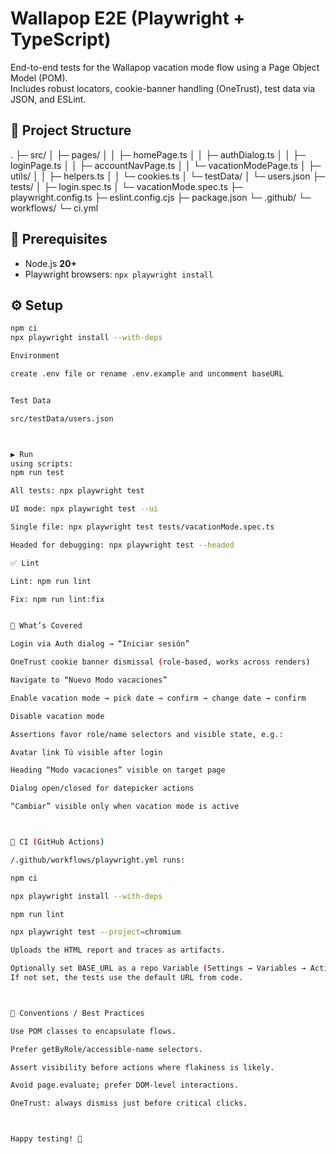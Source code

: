 # Wallapop E2E (Playwright + TypeScript)

End-to-end tests for the Wallapop vacation mode flow using a Page Object Model (POM).  
Includes robust locators, cookie-banner handling (OneTrust), test data via JSON, and ESLint.

## 📁 Project Structure

.
├─ src/
│ ├─ pages/
│ │ ├─ homePage.ts
│ │ ├─ authDialog.ts
│ │ ├─ loginPage.ts
│ │ ├─ accountNavPage.ts
│ │ └─ vacationModePage.ts
│ ├─ utils/
│ │ ├─ helpers.ts
│ │ └─ cookies.ts
│ └─ testData/
│ └─ users.json
├─ tests/
│ ├─ login.spec.ts
│ └─ vacationMode.spec.ts
├─ playwright.config.ts
├─ eslint.config.cjs
├─ package.json
└─ .github/
└─ workflows/
└─ ci.yml

## 🧰 Prerequisites

- Node.js **20+**
- Playwright browsers: `npx playwright install`

## ⚙️ Setup

```bash
npm ci
npx playwright install --with-deps

Environment

create .env file or rename .env.example and uncomment baseURL


Test Data

src/testData/users.json



▶️ Run
using scripts:
npm run test

All tests: npx playwright test

UI mode: npx playwright test --ui

Single file: npx playwright test tests/vacationMode.spec.ts

Headed for debugging: npx playwright test --headed

✅ Lint

Lint: npm run lint

Fix: npm run lint:fix


🧪 What’s Covered

Login via Auth dialog → “Iniciar sesión”

OneTrust cookie banner dismissal (role-based, works across renders)

Navigate to “Nuevo Modo vacaciones”

Enable vacation mode → pick date → confirm → change date → confirm

Disable vacation mode

Assertions favor role/name selectors and visible state, e.g.:

Avatar link Tú visible after login

Heading “Modo vacaciones” visible on target page

Dialog open/closed for datepicker actions

“Cambiar” visible only when vacation mode is active



🤖 CI (GitHub Actions)

/.github/workflows/playwright.yml runs:

npm ci

npx playwright install --with-deps

npm run lint

npx playwright test --project=chromium

Uploads the HTML report and traces as artifacts.

Optionally set BASE_URL as a repo Variable (Settings → Variables → Actions).
If not set, the tests use the default URL from code.



🧭 Conventions / Best Practices

Use POM classes to encapsulate flows.

Prefer getByRole/accessible-name selectors.

Assert visibility before actions where flakiness is likely.

Avoid page.evaluate; prefer DOM-level interactions.

OneTrust: always dismiss just before critical clicks.



Happy testing! 🚀
```
